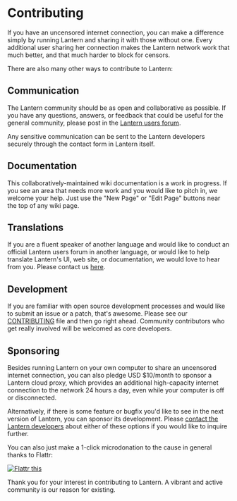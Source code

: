# Contributing

If you have an uncensored internet connection, you can make a difference simply by running Lantern and sharing it with those without one. Every additional user sharing her connection makes the Lantern network work that much better, and that much harder to block for censors.

There are also many other ways to contribute to Lantern:


## Communication

The Lantern community should be as open and collaborative as possible. If you have any questions, answers, or feedback that could be useful for the general community, please post in the <a href="https://groups.google.com/forum/#!forum/lantern-users-en">Lantern users forum</a>.

Any sensitive communication can be sent to the Lantern developers securely through the contact form in Lantern itself.


## Documentation

This collaboratively-maintained wiki documentation is a work in progress. If you see an area that needs more work and you would like to pitch in, we welcome your help. Just use the "New Page" or "Edit Page" buttons near the top of any wiki page.


## Translations

If you are a fluent speaker of another language and would like to conduct an official Lantern users forum in another language, or would like to help translate Lantern's UI, web site, or documentation, we would love to hear from you. Please contact us <a href="mailto:i18n@getlantern.org">here</a>.


## Development

If you are familiar with open source development processes and would like to submit an issue or a patch, that's awesome. Please see our [CONTRIBUTING](https://github.com/getlantern/lantern/blob/master/CONTRIBUTING.md) file and then go right ahead. Community contributors who get really involved will be welcomed as core developers.


## Sponsoring

Besides running Lantern on your own computer to share an uncensored internet connection, you can also pledge USD $10/month to sponsor a Lantern cloud proxy, which provides an additional high-capacity internet connection to the network 24 hours a day, even while your computer is off or disconnected.

Alternatively, if there is some feature or bugfix you'd like to see in the next version of Lantern, you can sponsor its development. Please <a href="mailto:sponsoring@getlantern.org">contact the Lantern developers</a> about either of these options if you would like to inquire further.

You can also just make a 1-click microdonation to the cause in general thanks to Flattr:

<a href="http://flattr.com/thing/854882/Team-Lantern-on-GitHub" target="_blank">
<img src="http://api.flattr.com/button/flattr-badge-large.png" alt="Flattr this" title="Flattr this" border="0" /></a>

Thank you for your interest in contributing to Lantern. A vibrant and active community is our reason for existing.